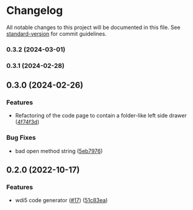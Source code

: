 # Changelog

All notable changes to this project will be documented in this file. See [standard-version](https://github.com/conventional-changelog/standard-version) for commit guidelines.

### 0.3.2 (2024-03-01)

### 0.3.1 (2024-02-28)

## 0.3.0 (2024-02-26)


### Features

* Refactoring of the code page to contain a folder-like left side drawer ([4f74f3d](https://github.com/ui5-community/ui5-journey-recorder/commit/4f74f3d9d0e75c51e924708ee2d638fe58bb6ba2))


### Bug Fixes

* bad open method string ([5eb7976](https://github.com/ui5-community/ui5-journey-recorder/commit/5eb7976e9e35b0e137fcb82c2712b1a73f3c17c1))

## 0.2.0 (2022-10-17)


### Features

* wdi5 code generator ([#17](https://github.com/ui5-community/ui5-journey-recorder/issues/17)) ([51c83ea](https://github.com/ui5-community/ui5-journey-recorder/commit/51c83ea0b6ba6bcced382a827be5250c879aaebd))
